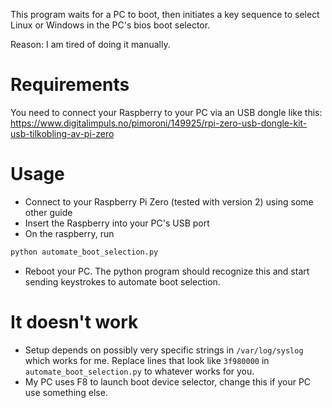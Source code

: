 This program waits for a PC to boot, then initiates a key sequence to select Linux or Windows in the PC's
bios boot selector.

Reason: I am tired of doing it manually.

# Requirements

You need to connect your Raspberry to your PC via an USB dongle like this:
https://www.digitalimpuls.no/pimoroni/149925/rpi-zero-usb-dongle-kit-usb-tilkobling-av-pi-zero

# Usage

* Connect to your Raspberry Pi Zero (tested with version 2) using some other guide
* Insert the Raspberry into your PC's USB port
* On the raspberry, run

```sh
python automate_boot_selection.py
```

* Reboot your PC. The python program should recognize this and start sending keystrokes to automate boot
selection.

# It doesn't work

* Setup depends on possibly very specific strings in `/var/log/syslog` which works for me. Replace
lines that look like `3f980000` in `automate_boot_selection.py` to whatever works for you.
* My PC uses F8 to launch boot device selector, change this if your PC use something else.

